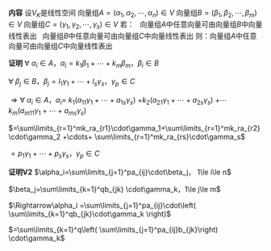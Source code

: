 **内容**
设$V_K$是线性空间
向量组$A=(\alpha_1,\alpha_2,\cdots,\alpha_n)\in V$
向量组$B=(\beta_1,\beta_2,\cdots,\beta_m)\in V$
向量组$C=(\gamma_1,\gamma_2,\cdots,\gamma_s)\in V$
若：
$\enspace$向量组$A$中任意向量可由向量组$B$中向量线性表出
$\enspace$向量组$B$中任意向量可由向量组$C$中向量线性表出
则：向量组$A$中任意向量可由向量组$C$中向量线性表出

**证明**
$\forall\ \alpha_i\in A，\alpha_i=k_1\beta_1+\cdots+k_m\beta_m，\beta_i\in B$

$\forall\ \beta_j\in B，\beta_j=l_1\gamma_1+\cdots+l_s\gamma_s，\gamma_p\in C$

$\Rightarrow\forall\ \alpha_i\in A，\alpha_i=$
$k_1(a_{11}\gamma_1+\cdots+a_{1s}\gamma_s)$
$+k_2(a_{21}\gamma_1+\cdots+a_{2s}\gamma_s)$
$+\cdots$
$k_m(a_{m11}\gamma_1+\cdots+a_{ms}\gamma_s)$

$=\sum\limits_{r=1}^mk_ra_{r1}\cdot\gamma_1+\sum\limits_{r=1}^mk_ra_{r2}\cdot\gamma_2
+\cdots+
\sum\limits_{r=1}^mk_ra_{rs}\cdot\gamma_s$

$=p_1\gamma_1+\cdots+p_s\gamma_s，\gamma_p\in C$

**证明V2**
$\alpha_i=\sum\limits_{j=1}^pa_{ij}\cdot\beta_j，
1\le i\le n$

$\beta_j=\sum\limits_{k=1}^qb_{jk}
\cdot\gamma_k，1\le j\le m$


$\Rightarrow\alpha_i
=\sum\limits_{j=1}^pa_{ij}\cdot\left(
\sum\limits_{k=1}^qb_{jk}\cdot\gamma_k
\right)$

$=\sum\limits_{k=1}^q\left(
\sum\limits_{j=1}^pa_{ij}b_{jk}\right)
\cdot\gamma_k$